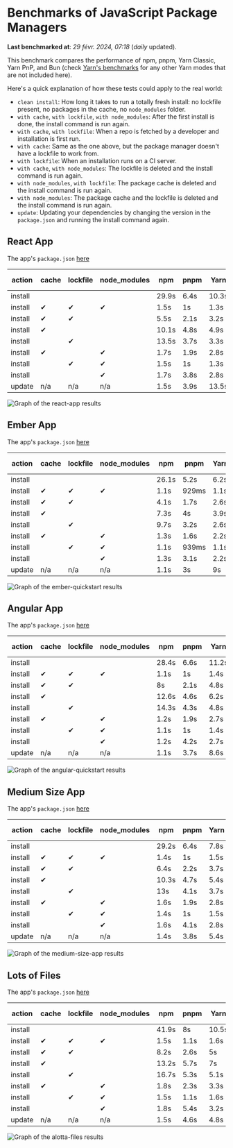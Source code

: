 # Benchmarks of JavaScript Package Managers

**Last benchmarked at**: _29 févr. 2024, 07:18_ (_daily_ updated).

This benchmark compares the performance of npm, pnpm, Yarn Classic, Yarn PnP, and Bun (check [Yarn's benchmarks](https://yarnpkg.com/benchmarks) for any other Yarn modes that are not included here).

Here's a quick explanation of how these tests could apply to the real world:

- `clean install`: How long it takes to run a totally fresh install: no lockfile present, no packages in the cache, no `node_modules` folder.
- `with cache`, `with lockfile`, `with node_modules`: After the first install is done, the install command is run again.
- `with cache`, `with lockfile`: When a repo is fetched by a developer and installation is first run.
- `with cache`: Same as the one above, but the package manager doesn't have a lockfile to work from.
- `with lockfile`: When an installation runs on a CI server.
- `with cache`, `with node_modules`: The lockfile is deleted and the install command is run again.
- `with node_modules`, `with lockfile`: The package cache is deleted and the install command is run again.
- `with node_modules`: The package cache and the lockfile is deleted and the install command is run again.
- `update`: Updating your dependencies by changing the version in the `package.json` and running the install command again.

## React App

The app's `package.json` [here](./fixtures/react-app/package.json)

| action  | cache | lockfile | node_modules| npm | pnpm | Yarn | Yarn PnP | Bun |
| ---     | ---   | ---      | ---         | --- | ---  | ---  | ---      | --- |
| install |       |          |             | 29.9s | 6.4s | 10.3s | 2.8s | 1.7s |
| install | ✔     | ✔        | ✔           | 1.5s | 1s | 1.3s | n/a | 52ms |
| install | ✔     | ✔        |             | 5.5s | 2.1s | 3.2s | 1s | 452ms |
| install | ✔     |          |             | 10.1s | 4.8s | 4.9s | 2.4s | 488ms |
| install |       | ✔        |             | 13.5s | 3.7s | 3.3s | 1s | 434ms |
| install | ✔     |          | ✔           | 1.7s | 1.9s | 2.8s | n/a | 73ms |
| install |       | ✔        | ✔           | 1.5s | 1s | 1.3s | n/a | 52ms |
| install |       |          | ✔           | 1.7s | 3.8s | 2.8s | n/a | 75ms |
| update  | n/a | n/a | n/a | 1.5s | 3.9s | 13.5s | 3.3s | 54ms |

<img alt="Graph of the react-app results" src="results/img/react-app.svg" />

## Ember App

The app's `package.json` [here](./fixtures/ember-quickstart/package.json)

| action  | cache | lockfile | node_modules| npm | pnpm | Yarn | Yarn PnP | Bun |
| ---     | ---   | ---      | ---         | --- | ---  | ---  | ---      | --- |
| install |       |          |             | 26.1s | 5.2s | 6.2s | 2.4s | 1.3s |
| install | ✔     | ✔        | ✔           | 1.1s | 929ms | 1.1s | n/a | 35ms |
| install | ✔     | ✔        |             | 4.1s | 1.7s | 2.6s | 940ms | 331ms |
| install | ✔     |          |             | 7.3s | 4s | 3.9s | 2.1s | 381ms |
| install |       | ✔        |             | 9.7s | 3.2s | 2.6s | 943ms | 332ms |
| install | ✔     |          | ✔           | 1.3s | 1.6s | 2.2s | n/a | 47ms |
| install |       | ✔        | ✔           | 1.1s | 939ms | 1.1s | n/a | 32ms |
| install |       |          | ✔           | 1.3s | 3.1s | 2.2s | n/a | 47ms |
| update  | n/a | n/a | n/a | 1.1s | 3s | 9s | 3.4s | 35ms |

<img alt="Graph of the ember-quickstart results" src="results/img/ember-quickstart.svg" />

## Angular App

The app's `package.json` [here](./fixtures/angular-quickstart/package.json)

| action  | cache | lockfile | node_modules| npm | pnpm | Yarn | Yarn PnP | Bun |
| ---     | ---   | ---      | ---         | --- | ---  | ---  | ---      | --- |
| install |       |          |             | 28.4s | 6.6s | 11.2s | 2.9s | 2s |
| install | ✔     | ✔        | ✔           | 1.1s | 1s | 1.4s | n/a | 40ms |
| install | ✔     | ✔        |             | 8s | 2.1s | 4.8s | 1.2s | 749ms |
| install | ✔     |          |             | 12.6s | 4.6s | 6.2s | 2.4s | 781ms |
| install |       | ✔        |             | 14.3s | 4.3s | 4.8s | 1.2s | 725ms |
| install | ✔     |          | ✔           | 1.2s | 1.9s | 2.7s | n/a | 50ms |
| install |       | ✔        | ✔           | 1.1s | 1s | 1.4s | n/a | 32ms |
| install |       |          | ✔           | 1.2s | 4.2s | 2.7s | n/a | 52ms |
| update  | n/a | n/a | n/a | 1.1s | 3.7s | 8.6s | 2.6s | 38ms |

<img alt="Graph of the angular-quickstart results" src="results/img/angular-quickstart.svg" />

## Medium Size App

The app's `package.json` [here](./fixtures/medium-size-app/package.json)

| action  | cache | lockfile | node_modules| npm | pnpm | Yarn | Yarn PnP | Bun |
| ---     | ---   | ---      | ---         | --- | ---  | ---  | ---      | --- |
| install |       |          |             | 29.2s | 6.4s | 7.8s | 3s | 1.1s |
| install | ✔     | ✔        | ✔           | 1.4s | 1s | 1.5s | n/a | 43ms |
| install | ✔     | ✔        |             | 6.4s | 2.2s | 3.7s | 1.2s | 449ms |
| install | ✔     |          |             | 10.3s | 4.7s | 5.4s | 2.6s | 481ms |
| install |       | ✔        |             | 13s | 4.1s | 3.7s | 1.2s | 435ms |
| install | ✔     |          | ✔           | 1.6s | 1.9s | 2.8s | n/a | 55ms |
| install |       | ✔        | ✔           | 1.4s | 1s | 1.5s | n/a | 35ms |
| install |       |          | ✔           | 1.6s | 4.1s | 2.8s | n/a | 52ms |
| update  | n/a | n/a | n/a | 1.4s | 3.8s | 5.4s | 2.4s | 48ms |

<img alt="Graph of the medium-size-app results" src="results/img/medium-size-app.svg" />

## Lots of Files

The app's `package.json` [here](./fixtures/alotta-files/package.json)

| action  | cache | lockfile | node_modules| npm | pnpm | Yarn | Yarn PnP | Bun |
| ---     | ---   | ---      | ---         | --- | ---  | ---  | ---      | --- |
| install |       |          |             | 41.9s | 8s | 10.5s | 3.5s | 1.9s |
| install | ✔     | ✔        | ✔           | 1.5s | 1.1s | 1.6s | n/a | 61ms |
| install | ✔     | ✔        |             | 8.2s | 2.6s | 5s | 1.4s | 676ms |
| install | ✔     |          |             | 13.2s | 5.7s | 7s | 3s | 677ms |
| install |       | ✔        |             | 16.7s | 5.3s | 5.1s | 1.4s | 666ms |
| install | ✔     |          | ✔           | 1.8s | 2.3s | 3.3s | n/a | 78ms |
| install |       | ✔        | ✔           | 1.5s | 1.1s | 1.6s | n/a | 55ms |
| install |       |          | ✔           | 1.8s | 5.4s | 3.2s | n/a | 76ms |
| update  | n/a | n/a | n/a | 1.5s | 4.6s | 4.8s | 3.1s | 100ms |

<img alt="Graph of the alotta-files results" src="results/img/alotta-files.svg" />
